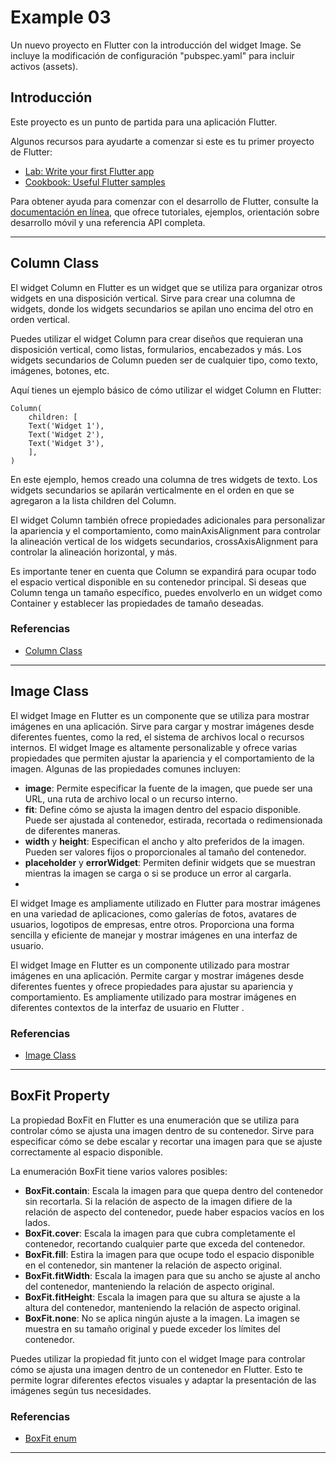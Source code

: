 # Example 03

Un nuevo proyecto en Flutter con la introducción del widget Image. Se incluye la modificación de configuración "pubspec.yaml" para incluir activos (assets).

## Introducción
Este proyecto es un punto de partida para una aplicación Flutter.

Algunos recursos para ayudarte a comenzar si este es tu primer proyecto de Flutter:

- [Lab: Write your first Flutter app](https://docs.flutter.dev/get-started/codelab)
- [Cookbook: Useful Flutter samples](https://docs.flutter.dev/cookbook)

Para obtener ayuda para comenzar con el desarrollo de Flutter, consulte la [documentación en línea](https://docs.flutter.dev/), que ofrece tutoriales, ejemplos, orientación sobre desarrollo móvil y una referencia API completa.

----

## Column Class

El widget Column en Flutter es un widget que se utiliza para organizar otros widgets en una disposición vertical. Sirve para crear una columna de widgets, donde los widgets secundarios se apilan uno encima del otro en orden vertical.

Puedes utilizar el widget Column para crear diseños que requieran una disposición vertical, como listas, formularios, encabezados y más. Los widgets secundarios de Column pueden ser de cualquier tipo, como texto, imágenes, botones, etc.

Aquí tienes un ejemplo básico de cómo utilizar el widget Column en Flutter:

    Column(
        children: [
        Text('Widget 1'),
        Text('Widget 2'),
        Text('Widget 3'),
        ],
    )
En este ejemplo, hemos creado una columna de tres widgets de texto. Los widgets secundarios se apilarán verticalmente en el orden en que se agregaron a la lista children del Column.

El widget Column también ofrece propiedades adicionales para personalizar la apariencia y el comportamiento, como mainAxisAlignment para controlar la alineación vertical de los widgets secundarios, crossAxisAlignment para controlar la alineación horizontal, y más.

Es importante tener en cuenta que Column se expandirá para ocupar todo el espacio vertical disponible en su contenedor principal. Si deseas que Column tenga un tamaño específico, puedes envolverlo en un widget como Container y establecer las propiedades de tamaño deseadas.

### Referencias
- [Column Class](https://api.flutter.dev/flutter/widgets/Column-class.html)

---

## Image Class

El widget Image en Flutter es un componente que se utiliza para mostrar imágenes en una aplicación. Sirve para cargar y mostrar imágenes desde diferentes fuentes, como la red, el sistema de archivos local o recursos internos.
El widget Image es altamente personalizable y ofrece varias propiedades que permiten ajustar la apariencia y el comportamiento de la imagen. Algunas de las propiedades comunes incluyen:

- __image__: Permite especificar la fuente de la imagen, que puede ser una URL, una ruta de archivo local o un recurso interno.
- __fit__: Define cómo se ajusta la imagen dentro del espacio disponible. Puede ser ajustada al contenedor, estirada, recortada o redimensionada de diferentes maneras.
- __width__ y __height__: Especifican el ancho y alto preferidos de la imagen. Pueden ser valores fijos o proporcionales al tamaño del contenedor.
- __placeholder__ y __errorWidget__: Permiten definir widgets que se muestran mientras la imagen se carga o si se produce un error al cargarla.
- 
El widget Image es ampliamente utilizado en Flutter para mostrar imágenes en una variedad de aplicaciones, como galerías de fotos, avatares de usuarios, logotipos de empresas, entre otros. Proporciona una forma sencilla y eficiente de manejar y mostrar imágenes en una interfaz de usuario.

El widget Image en Flutter es un componente utilizado para mostrar imágenes en una aplicación. Permite cargar y mostrar imágenes desde diferentes fuentes y ofrece propiedades para ajustar su apariencia y comportamiento. Es ampliamente utilizado para mostrar imágenes en diferentes contextos de la interfaz de usuario en Flutter .

### Referencias
- [Image Class](https://api.flutter.dev/flutter/widgets/Image-class.html)

----

## BoxFit Property

La propiedad BoxFit en Flutter es una enumeración que se utiliza para controlar cómo se ajusta una imagen dentro de su contenedor. Sirve para especificar cómo se debe escalar y recortar una imagen para que se ajuste correctamente al espacio disponible.

La enumeración BoxFit tiene varios valores posibles:

- __BoxFit.contain__: Escala la imagen para que quepa dentro del contenedor sin recortarla. Si la relación de aspecto de la imagen difiere de la relación de aspecto del contenedor, puede haber espacios vacíos en los lados.
- __BoxFit.cover__: Escala la imagen para que cubra completamente el contenedor, recortando cualquier parte que exceda del contenedor.
- __BoxFit.fill__: Estira la imagen para que ocupe todo el espacio disponible en el contenedor, sin mantener la relación de aspecto original.
- __BoxFit.fitWidth__: Escala la imagen para que su ancho se ajuste al ancho del contenedor, manteniendo la relación de aspecto original.
- __BoxFit.fitHeight__: Escala la imagen para que su altura se ajuste a la altura del contenedor, manteniendo la relación de aspecto original.
- __BoxFit.none__: No se aplica ningún ajuste a la imagen. La imagen se muestra en su tamaño original y puede exceder los límites del contenedor.

Puedes utilizar la propiedad fit junto con el widget Image para controlar cómo se ajusta una imagen dentro de un contenedor en Flutter. Esto te permite lograr diferentes efectos visuales y adaptar la presentación de las imágenes según tus necesidades.

### Referencias
- [BoxFit enum](https://api.flutter.dev/flutter/painting/BoxFit.html)

---

